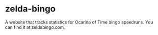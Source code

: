 # zelda-bingo
A website that tracks statistics for Ocarina of Time bingo speedruns. You can find it at zeldabingo.com.
